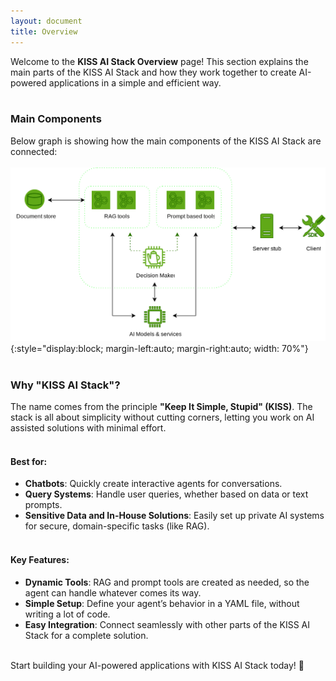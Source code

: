 ```yaml
---
layout: document
title: Overview
---
```


Welcome to the **KISS AI Stack Overview** page! This section explains the main parts of the KISS AI Stack and how they work together to create AI-powered applications in a simple and efficient way.
<br><br>

### Main Components

Below graph is showing how the main components of the KISS AI Stack are connected:
<br><br>
![components](/assets/images/comp_flow.svg){:style="display:block; margin-left:auto; margin-right:auto; width: 70%"}
<br><br>
### Why "KISS AI Stack"?
The name comes from the principle **"Keep It Simple, Stupid" (KISS)**. The stack is all about simplicity without cutting corners, letting you work on AI assisted solutions with minimal effort.
<br><br>

#### Best for:

- **Chatbots**: Quickly create interactive agents for conversations.
- **Query Systems**: Handle user queries, whether based on data or text prompts.
- **Sensitive Data and In-House Solutions**: Easily set up private AI systems for secure, domain-specific tasks (like RAG).
<br><br>

#### Key Features:

- **Dynamic Tools**: RAG and prompt tools are created as needed, so the agent can handle whatever comes its way.
- **Simple Setup**: Define your agent’s behavior in a YAML file, without writing a lot of code.
- **Easy Integration**: Connect seamlessly with other parts of the KISS AI Stack for a complete solution.
<br><br>

Start building your AI-powered applications with KISS AI Stack today! 🎉
